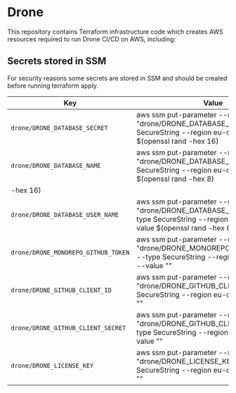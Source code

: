 # Drone

This repository contains Terraform infrastructure code which creates AWS resources required to run Drone CI/CD on AWS, including:

## Secrets stored in SSM

For security reasons some secrets are stored in SSM and should be created
before running terraform apply.

| Key | Value | 
|---|---|
| `drone/DRONE_DATABASE_SECRET` |  aws ssm put-parameter --name "drone/DRONE_DATABASE_SECRET" --type SecureString --region eu-central-1 --value $(openssl rand -hex 16) |
| `drone/DRONE_DATABASE_NAME` |  aws ssm put-parameter --name "drone/DRONE_DATABASE_NAME" --type SecureString --region eu-central-1 --value $(openssl rand -hex 8) |
-hex 16) |
| `drone/DRONE_DATABASE_USER_NAME` |  aws ssm put-parameter --name "drone/DRONE_DATABASE_USER_NAME" --type SecureString --region eu-central-1 --value $(openssl rand -hex 8) |
| `drone/DRONE_MONOREPO_GITHUB_TOKEN` | aws ssm put-parameter --name "drone/DRONE_MONOREPO_GITHUB_TOKEN" --type SecureString --region eu-central-1 --value "" |
| `drone/DRONE_GITHUB_CLIENT_ID` | aws ssm put-parameter --name "drone/DRONE_GITHUB_CLIENT_ID" --type SecureString --region eu-central-1 --value "" |
| `drone/DRONE_GITHUB_CLIENT_SECRET` | aws ssm put-parameter --name "drone/DRONE_GITHUB_CLIENT_SECRET" --type SecureString --region eu-central-1 --value "" |
| `drone/DRONE_LICENSE_KEY` | aws ssm put-parameter --name "drone/DRONE_LICENSE_KEY" --type SecureString --region eu-central-1 --value "" |
